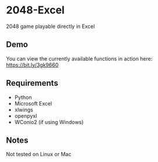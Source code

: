 # 2048-Excel
2048 game playable directly in Excel

## Demo
You can view the currently available functions in action here:
https://bit.ly/3gk9660

## Requirements
- Python
- Microsoft Excel
- xlwings
- openpyxl
- WConio2 (if using Windows)

## Notes
Not tested on Linux or Mac
